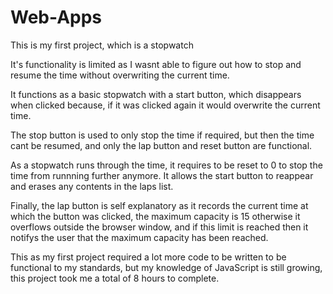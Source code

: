 # Web-Apps

This is my first project, which is a stopwatch

It's functionality is limited as I wasnt able to figure out how to stop and resume the time without overwriting the current time.

It functions as a basic stopwatch with a start button, which disappears when clicked because, if it was clicked again it would overwrite the current time.

The stop button is used to only stop the time if required, but then the time cant be resumed, and only the lap button and reset button are functional.

As a stopwatch runs through the time, it requires to be reset to 0 to stop the time from runnning further anymore. It allows the start button to reappear and erases any contents in the laps list.

Finally, the lap button is self explanatory as it records the current time at which the button was clicked, the maximum capacity is 15 otherwise it overflows outside the browser window, and if this limit is reached then it notifys the user that the maximum capacity has been reached.

This as my first project required a lot more code to be written to be functional to my standards, but my knowledge of JavaScript is still growing, this project took me a total of 8 hours to complete.
